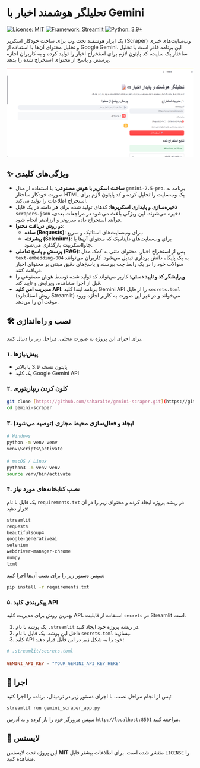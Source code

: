 # تحلیلگر هوشمند اخبار با Gemini

[![License: MIT](https://img.shields.io/badge/License-MIT-yellow.svg)](https://opensource.org/licenses/MIT)
[![Framework: Streamlit](https://img.shields.io/badge/Framework-Streamlit-red.svg)](https://streamlit.io)
[![Python: 3.9+](https://img.shields.io/badge/Python-3.9+-blue.svg)](https://www.python.org/downloads/)

یک ابزار هوشمند تحت وب برای ساخت خودکار اسکرپر (Scraper) وب‌سایت‌های خبری و تحلیل محتوای آن‌ها با استفاده از Google Gemini. این برنامه قادر است با تحلیل ساختار یک سایت، کد پایتون لازم برای استخراج اخبار را تولید کرده و به کاربران اجازه پرسش و پاسخ از محتوای استخراج شده را بدهد.

![نمایش دمو برنامه](./assets/demo.png)


## ✨ ویژگی‌های کلیدی

- **ساخت اسکرپر با هوش مصنوعی**: با استفاده از مدل `gemini-2.5-pro`، برنامه به صورت خودکار ساختار HTML یک وب‌سایت را تحلیل کرده و کد پایتون لازم برای استخراج اطلاعات را تولید می‌کند.
- **ذخیره‌سازی و پایداری اسکرپرها**: کدهای تولید شده برای هر دامنه در یک فایل `scrapers.json` ذخیره می‌شوند. این ویژگی باعث می‌شود در مراجعات بعدی، فرآیند استخراج داده سریع‌تر و ارزان‌تر انجام شود.
- **دو روش دریافت محتوا**:
    - **ساده (Requests)**: برای وب‌سایت‌های استاتیک و سریع.
    - **پیشرفته (Selenium)**: برای وب‌سایت‌های داینامیک که محتوای آن‌ها با جاوااسکریپت بارگذاری می‌شود.
- **پرسش و پاسخ تعاملی (RAG)**: پس از استخراج اخبار، محتوای متنی به کمک مدل `text-embedding-004` به یک پایگاه دانش برداری تبدیل می‌شود. کاربران می‌توانند سوالات خود را در یک رابط چت بپرسند و پاسخ‌های دقیق مبتنی بر محتوای اخبار دریافت کنند.
- **ویرایشگر کد و تایید دستی**: کاربر می‌تواند کد تولید شده توسط هوش مصنوعی را قبل از اجرا مشاهده، ویرایش و تایید کند.
- **مدیریت امن کلید API**: برنامه ابتدا کلید Gemini API را از فایل `secrets.toml` (روش استاندارد Streamlit) می‌خواند و در غیر این صورت به کاربر اجازه ورود موقت آن را می‌دهد.

## 🛠️ نصب و راه‌اندازی

برای اجرای این پروژه به صورت محلی، مراحل زیر را دنبال کنید.

### ۱. پیش‌نیازها

- پایتون نسخه 3.9 یا بالاتر
- یک کلید Google Gemini API

### ۲. کلون کردن ریپازیتوری

```bash
git clone [https://github.com/saharaite/gemini-scraper.git](https://github.com/saharaite/gemini-scraper.git)
cd gemini-scraper
```

### ۳. ایجاد و فعال‌سازی محیط مجازی (توصیه می‌شود)

```bash
# Windows
python -m venv venv
venv\Scripts\activate

# macOS / Linux
python3 -m venv venv
source venv/bin/activate
```

### ۴. نصب کتابخانه‌های مورد نیاز

یک فایل با نام `requirements.txt` در ریشه پروژه ایجاد کرده و محتوای زیر را در آن قرار دهید:

```txt
streamlit
requests
beautifulsoup4
google-generativeai
selenium
webdriver-manager-chrome
numpy
lxml
```

سپس دستور زیر را برای نصب آن‌ها اجرا کنید:

```bash
pip install -r requirements.txt
```

### ۵. پیکربندی کلید API

بهترین روش برای مدیریت کلید API، استفاده از قابلیت `secrets` در Streamlit است.

1.  یک پوشه با نام `.streamlit` در ریشه پروژه خود ایجاد کنید.
2.  داخل این پوشه، یک فایل با نام `secrets.toml` بسازید.
3.  کلید API خود را به شکل زیر در این فایل قرار دهید:

```toml
# .streamlit/secrets.toml

GEMINI_API_KEY = "YOUR_GEMINI_API_KEY_HERE"
```

## 🚀 اجرا

پس از انجام مراحل نصب، با اجرای دستور زیر در ترمینال، برنامه را اجرا کنید:

```bash
streamlit run gemini_scraper_app.py
```

سپس مرورگر خود را باز کرده و به آدرس `http://localhost:8501` مراجعه کنید.

## 📄 لایسنس

این پروژه تحت لایسنس **MIT** منتشر شده است. برای اطلاعات بیشتر فایل `LICENSE` را مشاهده کنید.